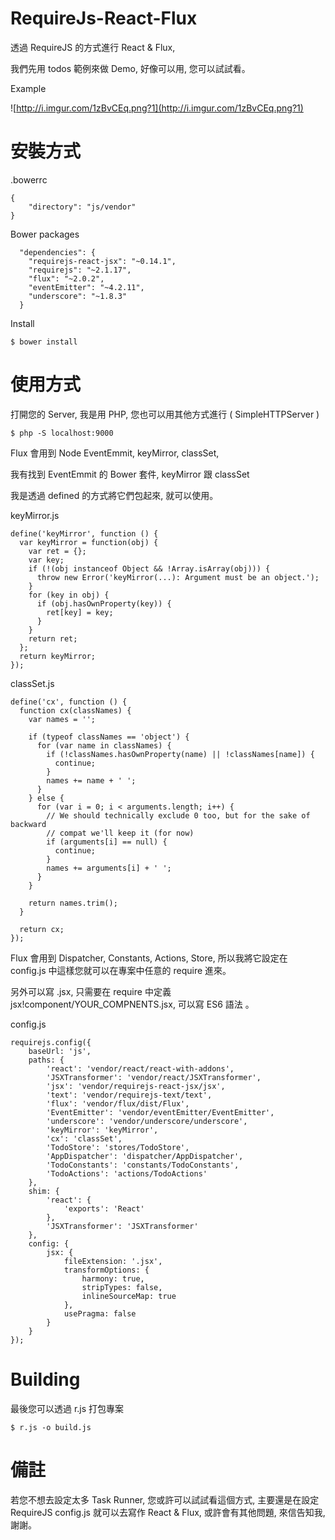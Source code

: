 # RequireJs-React-Flux

透過 RequireJS 的方式進行 React & Flux,

我們先用 todos 範例來做 Demo, 好像可以用, 您可以試試看。

Example

![http://i.imgur.com/1zBvCEq.png?1](http://i.imgur.com/1zBvCEq.png?1)


# 安裝方式

.bowerrc

```
{
	"directory": "js/vendor"
}
```

Bower packages

```
  "dependencies": {
    "requirejs-react-jsx": "~0.14.1",
    "requirejs": "~2.1.17",
    "flux": "~2.0.2",
    "eventEmitter": "~4.2.11",
    "underscore": "~1.8.3"
  }

```

Install

```
$ bower install
```


# 使用方式

打開您的 Server, 我是用 PHP, 您也可以用其他方式進行 ( SimpleHTTPServer )

```
$ php -S localhost:9000
```

Flux 會用到 Node EventEmmit, keyMirror, classSet,

我有找到 EventEmmit 的 Bower 套件, keyMirror 跟 classSet 

我是透過 defined 的方式將它們包起來, 就可以使用。

keyMirror.js

```
define('keyMirror', function () {
  var keyMirror = function(obj) {
    var ret = {};
    var key;
    if (!(obj instanceof Object && !Array.isArray(obj))) {
      throw new Error('keyMirror(...): Argument must be an object.');
    }
    for (key in obj) {
      if (obj.hasOwnProperty(key)) {
        ret[key] = key;
      }
    }
    return ret;
  };
  return keyMirror;
});
```

classSet.js

```
define('cx', function () {
  function cx(classNames) {
    var names = '';

    if (typeof classNames == 'object') {
      for (var name in classNames) {
        if (!classNames.hasOwnProperty(name) || !classNames[name]) {
          continue;
        }
        names += name + ' ';
      }
    } else {
      for (var i = 0; i < arguments.length; i++) {
        // We should technically exclude 0 too, but for the sake of backward
        // compat we'll keep it (for now)
        if (arguments[i] == null) {
          continue;
        }
        names += arguments[i] + ' ';
      }
    }

    return names.trim();
  }

  return cx;
});
```

Flux 會用到 Dispatcher, Constants, Actions, Store, 所以我將它設定在 config.js 中這樣您就可以在專案中任意的 require 進來。

另外可以寫 .jsx, 只需要在 require 中定義 jsx!component/YOUR_COMPNENTS.jsx,
可以寫 ES6 語法 。

config.js

```
requirejs.config({
    baseUrl: 'js',
    paths: {
        'react': 'vendor/react/react-with-addons',
        'JSXTransformer': 'vendor/react/JSXTransformer',
        'jsx': 'vendor/requirejs-react-jsx/jsx',
        'text': 'vendor/requirejs-text/text',
        'flux': 'vendor/flux/dist/Flux',
        'EventEmitter': 'vendor/eventEmitter/EventEmitter',
        'underscore': 'vendor/underscore/underscore',
        'keyMirror': 'keyMirror',
        'cx': 'classSet',
        'TodoStore': 'stores/TodoStore',
        'AppDispatcher': 'dispatcher/AppDispatcher',
        'TodoConstants': 'constants/TodoConstants',
        'TodoActions': 'actions/TodoActions'
    },
    shim: {
        'react': {
            'exports': 'React'
        },
        'JSXTransformer': 'JSXTransformer'
    },
    config: {
        jsx: {
            fileExtension: '.jsx',
            transformOptions: {
                harmony: true,
                stripTypes: false,
                inlineSourceMap: true
            },
            usePragma: false
        }
    }
});
```


# Building

最後您可以透過 r.js 打包專案

```
$ r.js -o build.js
```


# 備註

若您不想去設定太多 Task Runner, 您或許可以試試看這個方式, 主要還是在設定 RequireJS config.js 就可以去寫作 React & Flux, 或許會有其他問題, 來信告知我, 謝謝。


